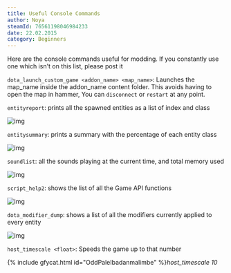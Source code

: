 ```yaml
---
title: Useful Console Commands
author: Noya
steamId: 76561198046984233
date: 22.02.2015
category: Beginners
---
```


Here are the console commands useful for modding. If you constantly use one which isn't on this list, please post it 

`dota_launch_custom_game <addon_name> <map_name>`: Launches the map_name inside the addon_name content folder. This avoids having to open the map in hammer, You can `disconnect` or `restart` at any point.

`entityreport`:  prints all the spawned entities as a list of index and class

![img](http://puu.sh/g7Tp0/950028a084.png)

`entitysummary`: prints a summary with the percentage of each entity class

![img](http://puu.sh/g7TmQ/9dd2962c89.png)

`soundlist`: all the sounds playing at the current time, and total memory used

![img](http://puu.sh/g7TlG/cd98c96995.png)

`script_help2`: shows the list of all the Game API functions

![img](http://puu.sh/g7U5Z/a72fc9be17.jpg)

`dota_modifier_dump`: shows a list of all the modifiers currently applied to every entity

![img](http://puu.sh/g7U53/ad13d17fae.jpg)

`host_timescale <float>`: Speeds the game up to that number

{% include gfycat.html id="OddPaleIbadanmalimbe" %}*host_timescale 10*